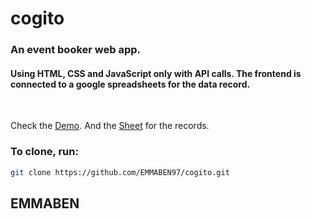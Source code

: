 # cogito

### An event booker web app.

#### Using HTML, CSS and JavaScript only with API calls. The frontend is connected to a google spreadsheets for the data record.

<br>

Check the [Demo](https://thriving-caramel-e0e2e6.netlify.app/).
And the [Sheet](https://docs.google.com/spreadsheets/d/1G_z5spqxDOf5ZJ_SdXJyqhCiXUU1XB3AlwdlJxODGYc/edit#gid=0) for the records.

### To clone, run:

```bash
git clone https://github.com/EMMABEN97/cogito.git
```

## EMMABEN
